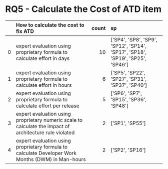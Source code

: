 # RQ5 - Calculate the Cost of ATD item
|    | How to calculate the cost to fix ATD                                                                                                       |   count | sp                                                                            |
|---:|:--------------------------------------------------------------------------------------------------------|--------:|:------------------------------------------------------------------------------|
|  0 | expert evaluation using proprietary formula to calculate effort in days                                 |      10 | ['SP4', 'SP8', 'SP9', 'SP12', 'SP14', 'SP17', 'SP18', 'SP19', 'SP25', 'SP46'] |
|  1 | expert evaluation using proprietary formula to calculate effort in hours                                |       6 | ['SP5', 'SP22', 'SP27', 'SP31', 'SP37', 'SP40']                               |
|  2 | expert evaluation using proprietary formula to calculate effort per release                             |       5 | ['SP6', 'SP7', 'SP15', 'SP36', 'SP48']                                        |
|  3 | expert evaluation using proprietary numeric scale to calculate the impact of architecture rule violated |       2 | ['SP1', 'SP55']                                                               |
|  4 | expert evaluation using proprietary formula to calculate Developer Work Months (DWM) in Man-hours       |       2 | ['SP2', 'SP16']                                                               |
